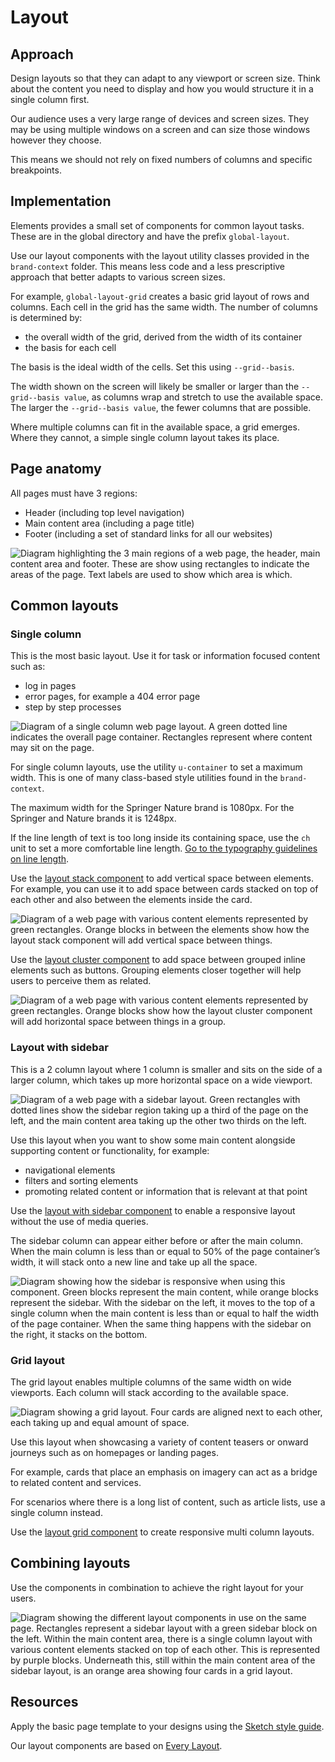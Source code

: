 # Layout

## Approach

Design layouts so that they can adapt to any viewport or screen size. Think about the content you need to display and how you would structure it in a single column first.

Our audience uses a very large range of devices and screen sizes. They may be using multiple windows on a screen and can size those windows however they choose.

This means we should not rely on fixed numbers of columns and specific breakpoints. 

## Implementation

Elements provides a small set of components for common layout tasks. These are in the global directory and have the prefix `global-layout`.

Use our layout  components with the layout utility classes provided in the `brand-context` folder. This means less code and a less prescriptive approach that better adapts to various screen sizes. 

For example, `global-layout-grid` creates a basic grid layout of rows and columns. Each cell in the grid has the same width. The number of columns is determined by:

- the overall width of the grid, derived from the width of its container
- the basis for each cell

The basis is the ideal width of the cells. Set this using `--grid--basis`.  

The width shown on the screen will likely be smaller or larger than the `--grid--basis value`, as columns wrap and stretch to use the available space. The larger the `--grid--basis value`, the fewer columns that are possible.

Where multiple columns can fit in the available space, a grid emerges. Where they cannot, a simple single column layout takes its place.

## Page anatomy

All pages must have 3 regions:

- Header (including top level navigation)
- Main content area (including a page title)
- Footer (including a set of standard links for all our websites)

![Diagram highlighting the 3 main regions of a web page, the header, main content area and footer. These are show using rectangles to indicate the areas of the page. Text labels are used to show which area is which.](https://user-images.githubusercontent.com/120400118/218751209-8be7e21f-d4be-4b9a-b6ab-fdb5e2c63cf4.png)

## Common layouts

### Single column

This is the most basic layout. Use it for task or information focused content such as:

- log in pages
- error pages, for example a 404 error page
- step by step processes

![Diagram of a single column web page layout. A green dotted line indicates the overall page container. Rectangles represent where content may sit on the page.](https://user-images.githubusercontent.com/120400118/218752189-e4f5e925-4564-47d8-a0ff-94e41a16e808.png)


For single column layouts, use the utility `u-container` to set a maximum width. This is one of many class-based style utilities found in the `brand-context`.

The maximum width for the Springer Nature brand is 1080px. For the Springer and Nature brands it is 1248px. 

If the line length of text is too long inside its containing space, use the `ch` unit to set a more comfortable line length. [Go to the typography guidelines on line length](https://elements.springernature.com/springernature/styleguide/typography#line-length).

Use the [layout stack component](https://elements.springernature.com/springernature/components/global-layout-stack) to add vertical space between elements. For example, you can use it to add space between cards stacked on top of each other and also between the elements inside the card. 

![Diagram of a web page with various content elements represented by green rectangles. Orange blocks in between the elements show how the layout stack component will add vertical space between things.](https://user-images.githubusercontent.com/120400118/218753529-a2aca5f9-4115-4e5a-9087-baece71d9219.png)

Use the [layout cluster component](https://elements.springernature.com/springernature/components/global-layout-cluster) to add space between grouped inline elements such as buttons. Grouping elements closer together will help users to perceive them as related.

![Diagram of a web page with various content elements represented by green rectangles. Orange blocks show how the layout cluster component will add horizontal space between things in a group.](https://user-images.githubusercontent.com/120400118/218754382-07a465a4-26df-4e80-ad86-262257316094.png)

### Layout with sidebar

This is a 2 column layout where 1 column is smaller and sits on the side of a larger column, which takes up more horizontal space on a wide viewport. 

![Diagram of a web page with a sidebar layout. Green rectangles with dotted lines show the sidebar region taking up a third of the page on the left, and the main content area taking up the other two thirds on the left.](https://user-images.githubusercontent.com/120400118/218755255-ded2f959-b2f0-4898-823a-0af8c9d0e6a1.png)

Use this layout when you want to show some main content alongside supporting content or functionality, for example:

- navigational elements
- filters and sorting elements
- promoting related content or information that is relevant at that point

Use the [layout with sidebar component](https://elements.springernature.com/springernature/components/global-layout-with-sidebar) to enable a responsive layout without the use of media queries. 

The sidebar column can appear either before or after the main column. When the main column is less than or equal to 50% of the page container’s width, it will stack onto a new line and take up all the space.

![Diagram showing how the sidebar is responsive when using this component. Green blocks represent the main content, while orange blocks represent the sidebar. With the sidebar on the left, it moves to the top of a single column when the main content is less than or equal to half the width of the page container. When the same thing happens with the sidebar on the right, it stacks on the bottom.](https://user-images.githubusercontent.com/120400118/218755953-2211d4da-9955-4586-8bc3-7fea7abb36db.png)

### Grid layout

The grid layout enables multiple columns of the same width on wide viewports. Each column will stack according to the available space.

![Diagram showing a grid layout. Four cards are aligned next to each other, each taking up and equal amount of space.](https://user-images.githubusercontent.com/120400118/218756964-8d616bf5-fc08-4515-804e-40a340bca71b.png)

Use this layout when showcasing a variety of content teasers or onward journeys such as on homepages or landing pages. 

For example, cards that place an emphasis on imagery can act as a bridge to related content and services.

For scenarios where there is a long list of content, such as article lists, use a single column instead.

Use the [layout grid component](https://elements.springernature.com/springernature/components/global-layout-grid) to create responsive multi column layouts.

## Combining layouts

Use the components in combination to achieve the right layout for your users.

![Diagram showing the different layout components in use on the same page. Rectangles represent a sidebar layout with a green sidebar block on the left. Within the main content area, there is a single column layout with various content elements stacked on top of each other. This is represented by purple blocks. Underneath this, still within the main content area of the sidebar layout, is an orange area showing four cards in a grid layout.](https://user-images.githubusercontent.com/120400118/218757996-c43edfe9-3bb1-4320-b414-b52c03e33000.png)

## Resources

Apply the basic page template to your designs using the [Sketch style guide](https://www.sketch.com/s/fa9c2fc9-a179-43f0-b21e-9562c9c17c0c).

Our layout components are based on [Every Layout](https://every-layout.dev/).
